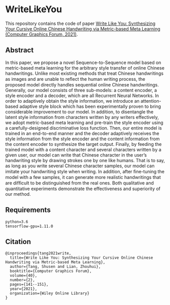 # WriteLikeYou

This repository contains the code of paper [Write Like You: Synthesizing Your Cursive Online Chinese Handwriting via Metric-based Meta Learning (Computer Graphics Forum, 2021)](https://onlinelibrary.wiley.com/doi/full/10.1111/cgf.142621).

## Abstract

In this paper, we propose a novel Sequence-to-Sequence model based on metric-based meta learning for the arbitrary style transfer of online Chinese handwritings. Unlike most existing methods that treat Chinese handwritings as images and are unable to reﬂect the human writing process, the proposed model directly handles sequential online Chinese handwritings. Generally, our model consists of three sub-models: a content encoder, a style encoder and a decoder, which are all Recurrent Neural Networks. In order to adaptively obtain the style information, we introduce an attention-based adaptive style block which has been experimentally proven to bring considerable improvement to our model. In addition, to disentangle the latent style information from characters written by any writers effectively, we adopt metric-based meta learning and pre-train the style encoder using a carefully-designed discriminative loss function. Then, our entire model is trained in an end-to-end manner and the decoder adaptively receives the style information from the style encoder and the content information from the content encoder to synthesize the target output. Finally, by feeding the trained model with a content character and several characters written by a given user, our model can write that Chinese character in the user’s handwriting style by drawing strokes one by one like humans. That is to say, as long as you write several Chinese character samples, our model can imitate your handwriting style when writing. In addition, after ﬁne-tuning the model with a few samples, it can generate more realistic handwritings that are difﬁcult to be distinguished from the real ones. Both qualitative and quantitative experiments demonstrate the effectiveness and superiority of our method.

## Requirements
```
python=3.6
tensorflow-gpu=1.11.0
```

## Citation
```
@inproceedings{tang2021write,
  title={Write Like You: Synthesizing Your Cursive Online Chinese Handwriting via Metric-based Meta Learning},
  author={Tang, Shusen and Lian, Zhouhui},
  booktitle={Computer Graphics Forum},
  volume={40},
  number={2},
  pages={141--151},
  year={2021},
  organization={Wiley Online Library}
}
```
